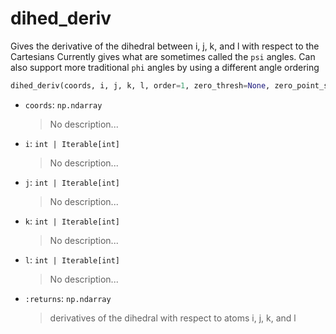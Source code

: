 # <a id="McUtils.Numputils.AnalyticDerivs.dihed_deriv">dihed_deriv</a>

Gives the derivative of the dihedral between i, j, k, and l with respect to the Cartesians
    Currently gives what are sometimes called the `psi` angles.
    Can also support more traditional `phi` angles by using a different angle ordering

```python
dihed_deriv(coords, i, j, k, l, order=1, zero_thresh=None, zero_point_step_size=0.0001): 
```

- `coords`: `np.ndarray`
    >No description...
- `i`: `int | Iterable[int]`
    >No description...
- `j`: `int | Iterable[int]`
    >No description...
- `k`: `int | Iterable[int]`
    >No description...
- `l`: `int | Iterable[int]`
    >No description...
- `:returns`: `np.ndarray`
    >derivatives of the dihedral with respect to atoms i, j, k, and l



